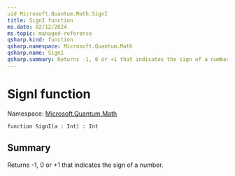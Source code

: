 ```yaml
---
uid Microsoft.Quantum.Math.SignI
title: SignI function
ms.date: 02/12/2024
ms.topic: managed-reference
qsharp.kind: function
qsharp.namespace: Microsoft.Quantum.Math
qsharp.name: SignI
qsharp.summary: Returns -1, 0 or +1 that indicates the sign of a number.
---
```


# SignI function

Namespace: [Microsoft.Quantum.Math](xref:Microsoft.Quantum.Math)

```qsharp
function SignI(a : Int) : Int
```

## Summary
Returns -1, 0 or +1 that indicates the sign of a number.
